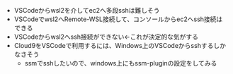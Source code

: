 - VSCodeからwsl2を介してec2へ多段sshは難しそう
- VSCodeでwsl2へRemote-WSL接続して、コンソールからec2へssh接続はできる
- VSCodeからwsl2へssh接続ができない←これが決定的な気がする
- Cloud9をVSCodeで利用するには、Windows上のVSCodeからsshするしかなさそう
    - ssmでsshしたいので、windows上にもssm-pluginの設定をしてみる